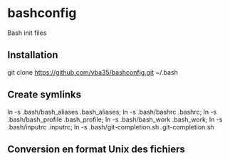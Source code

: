 bashconfig
=============

Bash init files

Installation
------------

git clone https://github.com/yba35/bashconfig.git ~/.bash

Create symlinks
---------------

ln -s .bash/bash_aliases .bash_aliases; ln -s .bash/bashrc .bashrc; ln -s .bash/bash_profile .bash_profile; ln -s .bash/bash_work .bash_work; ln -s .bash/inputrc .inputrc; ln -s .bash/git-completion.sh .git-completion.sh


Conversion en format Unix des fichiers
--------------------------------------



